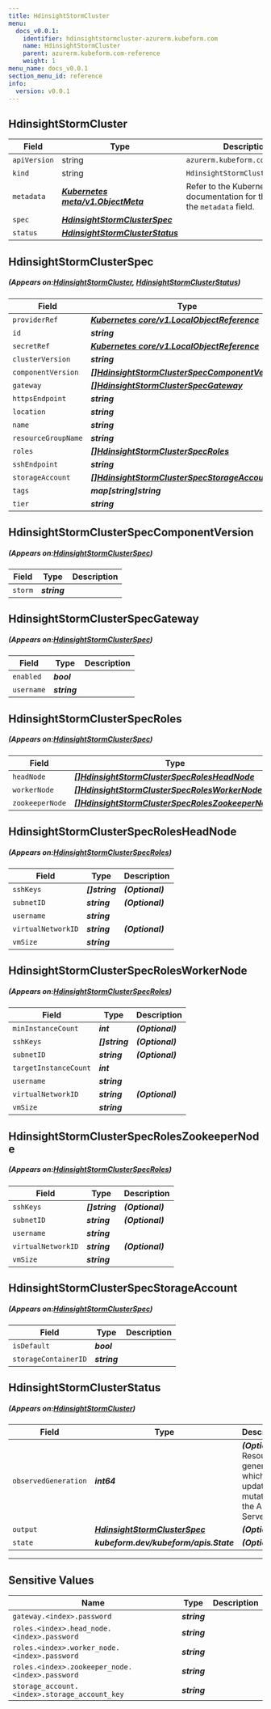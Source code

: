 ```yaml
---
title: HdinsightStormCluster
menu:
  docs_v0.0.1:
    identifier: hdinsightstormcluster-azurerm.kubeform.com
    name: HdinsightStormCluster
    parent: azurerm.kubeform.com-reference
    weight: 1
menu_name: docs_v0.0.1
section_menu_id: reference
info:
  version: v0.0.1
---
```


## HdinsightStormCluster
| Field | Type | Description |
| ------ | ----- | ----------- |
| `apiVersion` | string | `azurerm.kubeform.com/v1alpha1` |
|    `kind` | string | `HdinsightStormCluster` |
| `metadata` | ***[Kubernetes meta/v1.ObjectMeta](https://kubernetes.io/docs/reference/generated/kubernetes-api/v1.13/#objectmeta-v1-meta)***|Refer to the Kubernetes API documentation for the fields of the `metadata` field.|
| `spec` | ***[HdinsightStormClusterSpec](#HdinsightStormClusterSpec)***||
| `status` | ***[HdinsightStormClusterStatus](#HdinsightStormClusterStatus)***||
## HdinsightStormClusterSpec
##### (Appears on:[HdinsightStormCluster](#HdinsightStormCluster), [HdinsightStormClusterStatus](#HdinsightStormClusterStatus))
| Field | Type | Description |
| ------ | ----- | ----------- |
| `providerRef` | ***[Kubernetes core/v1.LocalObjectReference](https://kubernetes.io/docs/reference/generated/kubernetes-api/v1.13/#localobjectreference-v1-core)***||
| `id` | ***string***||
| `secretRef` | ***[Kubernetes core/v1.LocalObjectReference](https://kubernetes.io/docs/reference/generated/kubernetes-api/v1.13/#localobjectreference-v1-core)***||
| `clusterVersion` | ***string***||
| `componentVersion` | ***[[]HdinsightStormClusterSpecComponentVersion](#HdinsightStormClusterSpecComponentVersion)***||
| `gateway` | ***[[]HdinsightStormClusterSpecGateway](#HdinsightStormClusterSpecGateway)***||
| `httpsEndpoint` | ***string***| ***(Optional)*** |
| `location` | ***string***||
| `name` | ***string***||
| `resourceGroupName` | ***string***||
| `roles` | ***[[]HdinsightStormClusterSpecRoles](#HdinsightStormClusterSpecRoles)***||
| `sshEndpoint` | ***string***| ***(Optional)*** |
| `storageAccount` | ***[[]HdinsightStormClusterSpecStorageAccount](#HdinsightStormClusterSpecStorageAccount)***||
| `tags` | ***map[string]string***| ***(Optional)*** |
| `tier` | ***string***||
## HdinsightStormClusterSpecComponentVersion
##### (Appears on:[HdinsightStormClusterSpec](#HdinsightStormClusterSpec))
| Field | Type | Description |
| ------ | ----- | ----------- |
| `storm` | ***string***||
## HdinsightStormClusterSpecGateway
##### (Appears on:[HdinsightStormClusterSpec](#HdinsightStormClusterSpec))
| Field | Type | Description |
| ------ | ----- | ----------- |
| `enabled` | ***bool***||
| `username` | ***string***||
## HdinsightStormClusterSpecRoles
##### (Appears on:[HdinsightStormClusterSpec](#HdinsightStormClusterSpec))
| Field | Type | Description |
| ------ | ----- | ----------- |
| `headNode` | ***[[]HdinsightStormClusterSpecRolesHeadNode](#HdinsightStormClusterSpecRolesHeadNode)***||
| `workerNode` | ***[[]HdinsightStormClusterSpecRolesWorkerNode](#HdinsightStormClusterSpecRolesWorkerNode)***||
| `zookeeperNode` | ***[[]HdinsightStormClusterSpecRolesZookeeperNode](#HdinsightStormClusterSpecRolesZookeeperNode)***||
## HdinsightStormClusterSpecRolesHeadNode
##### (Appears on:[HdinsightStormClusterSpecRoles](#HdinsightStormClusterSpecRoles))
| Field | Type | Description |
| ------ | ----- | ----------- |
| `sshKeys` | ***[]string***| ***(Optional)*** |
| `subnetID` | ***string***| ***(Optional)*** |
| `username` | ***string***||
| `virtualNetworkID` | ***string***| ***(Optional)*** |
| `vmSize` | ***string***||
## HdinsightStormClusterSpecRolesWorkerNode
##### (Appears on:[HdinsightStormClusterSpecRoles](#HdinsightStormClusterSpecRoles))
| Field | Type | Description |
| ------ | ----- | ----------- |
| `minInstanceCount` | ***int***| ***(Optional)*** |
| `sshKeys` | ***[]string***| ***(Optional)*** |
| `subnetID` | ***string***| ***(Optional)*** |
| `targetInstanceCount` | ***int***||
| `username` | ***string***||
| `virtualNetworkID` | ***string***| ***(Optional)*** |
| `vmSize` | ***string***||
## HdinsightStormClusterSpecRolesZookeeperNode
##### (Appears on:[HdinsightStormClusterSpecRoles](#HdinsightStormClusterSpecRoles))
| Field | Type | Description |
| ------ | ----- | ----------- |
| `sshKeys` | ***[]string***| ***(Optional)*** |
| `subnetID` | ***string***| ***(Optional)*** |
| `username` | ***string***||
| `virtualNetworkID` | ***string***| ***(Optional)*** |
| `vmSize` | ***string***||
## HdinsightStormClusterSpecStorageAccount
##### (Appears on:[HdinsightStormClusterSpec](#HdinsightStormClusterSpec))
| Field | Type | Description |
| ------ | ----- | ----------- |
| `isDefault` | ***bool***||
| `storageContainerID` | ***string***||
## HdinsightStormClusterStatus
##### (Appears on:[HdinsightStormCluster](#HdinsightStormCluster))
| Field | Type | Description |
| ------ | ----- | ----------- |
| `observedGeneration` | ***int64***| ***(Optional)*** Resource generation, which is updated on mutation by the API Server.|
| `output` | ***[HdinsightStormClusterSpec](#HdinsightStormClusterSpec)***| ***(Optional)*** |
| `state` | ***kubeform.dev/kubeform/apis.State***| ***(Optional)*** |
---
## Sensitive Values
| Name | Type | Description |
|------|------|-------------|
| `gateway.<index>.password` | ***string*** ||
| `roles.<index>.head_node.<index>.password` | ***string*** ||
| `roles.<index>.worker_node.<index>.password` | ***string*** ||
| `roles.<index>.zookeeper_node.<index>.password` | ***string*** ||
| `storage_account.<index>.storage_account_key` | ***string*** ||
